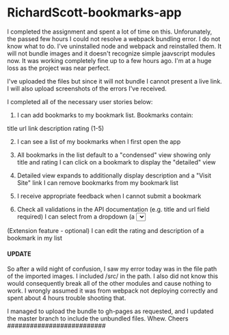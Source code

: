 # RichardScott-bookmarks-app

I completed the assignment and spent a lot of time on this. Unforunately, the passed few hours I could not resolve a webpack bundling error.
I do not know what to do. I've uninstalled node and webpack and reinstalled them. It will not bundle images and it doesn't recognize simple jaavscript modules now.
It was working completely fine up to a few hours ago. I'm at a huge loss as the project was near perfect.

I've uploaded the files but since it will not bundle I cannot present a live link.
I will also upload screenshots of the errors I've received.

I completed all of the necessary user stories below:

1. I can add bookmarks to my bookmark list. Bookmarks contain:

title
url link
description
rating (1-5)

2. I can see a list of my bookmarks when I first open the app

3. All bookmarks in the list default to a "condensed" view showing only title and rating
I can click on a bookmark to display the "detailed" view

4. Detailed view expands to additionally display description and a "Visit Site" link
I can remove bookmarks from my bookmark list

5. I receive appropriate feedback when I cannot submit a bookmark

6. Check all validations in the API documentation (e.g. title and url field required)
I can select from a dropdown (a <select> element) a "minimum rating" to filter the list by all bookmarks rated at or above the chosen selection

(Extension feature - optional) I can edit the rating and description of a bookmark in my list


#### UPDATE ####

So after a wild night of confusion, I saw my error today was in the file path of the imported images. I included /src/ in the path. I also did not know this would consequently break all of the other modules and cause nothing to work. I wrongly assumed it was from webpack not deploying correctly and spent about 4 hours trouble shooting that. 

I managed to upload the bundle to gh-pages as requested, and I updated the master branch to include the unbundled files.
Whew.
Cheers
##########################
